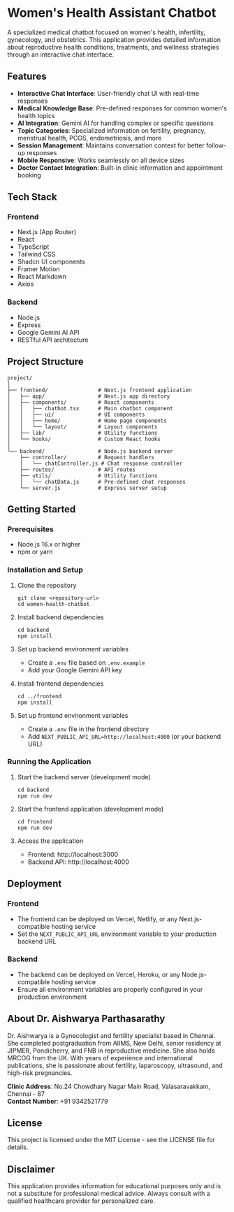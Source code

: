 # Women's Health Assistant Chatbot

A specialized medical chatbot focused on women's health, infertility, gynecology, and obstetrics. This application provides detailed information about reproductive health conditions, treatments, and wellness strategies through an interactive chat interface.

## Features

- **Interactive Chat Interface**: User-friendly chat UI with real-time responses
- **Medical Knowledge Base**: Pre-defined responses for common women's health topics
- **AI Integration**: Gemini AI for handling complex or specific questions
- **Topic Categories**: Specialized information on fertility, pregnancy, menstrual health, PCOS, endometriosis, and more
- **Session Management**: Maintains conversation context for better follow-up responses
- **Mobile Responsive**: Works seamlessly on all device sizes
- **Doctor Contact Integration**: Built-in clinic information and appointment booking

## Tech Stack

### Frontend
- Next.js (App Router)
- React
- TypeScript
- Tailwind CSS
- Shadcn UI components
- Framer Motion
- React Markdown
- Axios

### Backend
- Node.js
- Express
- Google Gemini AI API
- RESTful API architecture

## Project Structure

```
project/
│
├── frontend/                # Next.js frontend application
│   ├── app/                 # Next.js app directory
│   ├── components/          # React components
│   │   ├── chatbot.tsx      # Main chatbot component
│   │   ├── ui/              # UI components
│   │   ├── home/            # Home page components
│   │   └── layout/          # Layout components
│   ├── lib/                 # Utility functions
│   └── hooks/               # Custom React hooks
│
└── backend/                 # Node.js backend server
    ├── controller/          # Request handlers
    │   └── chatController.js # Chat response controller
    ├── routes/              # API routes
    ├── utils/               # Utility functions
    │   └── chatData.js      # Pre-defined chat responses
    └── server.js            # Express server setup
```

## Getting Started

### Prerequisites
- Node.js 16.x or higher
- npm or yarn

### Installation and Setup

1. Clone the repository
   ```
   git clone <repository-url>
   cd women-health-chatbot
   ```

2. Install backend dependencies
   ```
   cd backend
   npm install
   ```

3. Set up backend environment variables
   - Create a `.env` file based on `.env.example`
   - Add your Google Gemini API key

4. Install frontend dependencies
   ```
   cd ../frontend
   npm install
   ```

5. Set up frontend environment variables
   - Create a `.env` file in the frontend directory
   - Add `NEXT_PUBLIC_API_URL=http://localhost:4000` (or your backend URL)

### Running the Application

1. Start the backend server (development mode)
   ```
   cd backend
   npm run dev
   ```

2. Start the frontend application (development mode)
   ```
   cd frontend
   npm run dev
   ```

3. Access the application
   - Frontend: http://localhost:3000
   - Backend API: http://localhost:4000

## Deployment

### Frontend
- The frontend can be deployed on Vercel, Netlify, or any Next.js-compatible hosting service
- Set the `NEXT_PUBLIC_API_URL` environment variable to your production backend URL

### Backend
- The backend can be deployed on Vercel, Heroku, or any Node.js-compatible hosting service
- Ensure all environment variables are properly configured in your production environment

## About Dr. Aishwarya Parthasarathy

Dr. Aishwarya is a Gynecologist and fertility specialist based in Chennai. She completed postgraduation from AIIMS, New Delhi, senior residency at JIPMER, Pondicherry, and FNB in reproductive medicine. She also holds MRCOG from the UK. With years of experience and international publications, she is passionate about fertility, laparoscopy, ultrasound, and high-risk pregnancies.

**Clinic Address**: No.24 Chowdhary Nagar Main Road, Valasaravakkam, Chennai - 87  
**Contact Number**: +91 9342521779

## License

This project is licensed under the MIT License - see the LICENSE file for details.

## Disclaimer

This application provides information for educational purposes only and is not a substitute for professional medical advice. Always consult with a qualified healthcare provider for personalized care.
